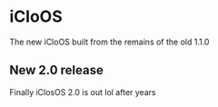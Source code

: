# iCloOS
The new iCloOS built from the remains of the old 1.1.0
## New 2.0 release
Finally iClosOS 2.0 is out lol after years
